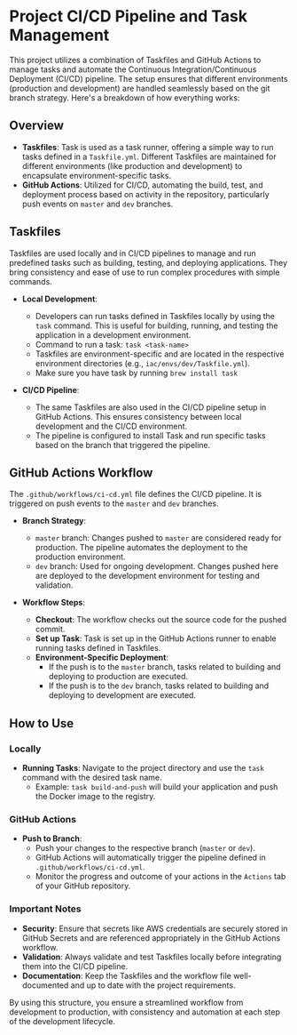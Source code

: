 # Project CI/CD Pipeline and Task Management

This project utilizes a combination of Taskfiles and GitHub Actions to manage tasks and automate the Continuous Integration/Continuous Deployment (CI/CD) pipeline. The setup ensures that different environments (production and development) are handled seamlessly based on the git branch strategy. Here's a breakdown of how everything works:

## Overview

- **Taskfiles**: Task is used as a task runner, offering a simple way to run tasks defined in a `Taskfile.yml`. Different Taskfiles are maintained for different environments (like production and development) to encapsulate environment-specific tasks.
- **GitHub Actions**: Utilized for CI/CD, automating the build, test, and deployment process based on activity in the repository, particularly push events on `master` and `dev` branches.

## Taskfiles

Taskfiles are used locally and in CI/CD pipelines to manage and run predefined tasks such as building, testing, and deploying applications. They bring consistency and ease of use to run complex procedures with simple commands.

- **Local Development**:
  - Developers can run tasks defined in Taskfiles locally by using the `task` command. This is useful for building, running, and testing the application in a development environment.
  - Command to run a task: `task <task-name>`
  - Taskfiles are environment-specific and are located in the respective environment directories (e.g., `iac/envs/dev/Taskfile.yml`).
  - Make sure you have task by running `brew install task`

- **CI/CD Pipeline**:
  - The same Taskfiles are also used in the CI/CD pipeline setup in GitHub Actions. This ensures consistency between local development and the CI/CD environment.
  - The pipeline is configured to install Task and run specific tasks based on the branch that triggered the pipeline.

## GitHub Actions Workflow

The `.github/workflows/ci-cd.yml` file defines the CI/CD pipeline. It is triggered on push events to the `master` and `dev` branches.

- **Branch Strategy**:
  - `master` branch: Changes pushed to `master` are considered ready for production. The pipeline automates the deployment to the production environment.
  - `dev` branch: Used for ongoing development. Changes pushed here are deployed to the development environment for testing and validation.

- **Workflow Steps**:
  - **Checkout**: The workflow checks out the source code for the pushed commit.
  - **Set up Task**: Task is set up in the GitHub Actions runner to enable running tasks defined in Taskfiles.
  - **Environment-Specific Deployment**:
    - If the push is to the `master` branch, tasks related to building and deploying to production are executed.
    - If the push is to the `dev` branch, tasks related to building and deploying to development are executed.

## How to Use

### Locally

- **Running Tasks**: Navigate to the project directory and use the `task` command with the desired task name.
  - Example: `task build-and-push` will build your application and push the Docker image to the registry.

### GitHub Actions

- **Push to Branch**:
  - Push your changes to the respective branch (`master` or `dev`).
  - GitHub Actions will automatically trigger the pipeline defined in `.github/workflows/ci-cd.yml`.
  - Monitor the progress and outcome of your actions in the `Actions` tab of your GitHub repository.

### Important Notes

- **Security**: Ensure that secrets like AWS credentials are securely stored in GitHub Secrets and are referenced appropriately in the GitHub Actions workflow.
- **Validation**: Always validate and test Taskfiles locally before integrating them into the CI/CD pipeline.
- **Documentation**: Keep the Taskfiles and the workflow file well-documented and up to date with the project requirements.

By using this structure, you ensure a streamlined workflow from development to production, with consistency and automation at each step of the development lifecycle.
